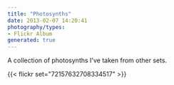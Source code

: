 ```yaml
---
title: "Photosynths"
date: 2013-02-07 14:20:41
photography/types:
- Flickr Album
generated: true
---
```

A collection of photosynths I've taken from other sets. 

{{< flickr set="72157632708334517" >}}
